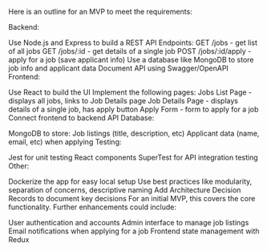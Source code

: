 Here is an outline for an MVP to meet the requirements:

Backend:

Use Node.js and Express to build a REST API
Endpoints:
GET /jobs - get list of all jobs
GET /jobs/:id - get details of a single job
POST /jobs/:id/apply - apply for a job (save applicant info)
Use a database like MongoDB to store job info and applicant data
Document API using Swagger/OpenAPI
Frontend:

Use React to build the UI
Implement the following pages:
Jobs List Page - displays all jobs, links to Job Details page
Job Details Page - displays details of a single job, has apply button
Apply Form - form to apply for a job
Connect frontend to backend API
Database:

MongoDB to store:
Job listings (title, description, etc)
Applicant data (name, email, etc) when applying
Testing:

Jest for unit testing React components
SuperTest for API integration testing
Other:

Dockerize the app for easy local setup
Use best practices like modularity, separation of concerns, descriptive naming
Add Architecture Decision Records to document key decisions
For an initial MVP, this covers the core functionality. Further enhancements could include:

User authentication and accounts
Admin interface to manage job listings
Email notifications when applying for a job
Frontend state management with Redux
